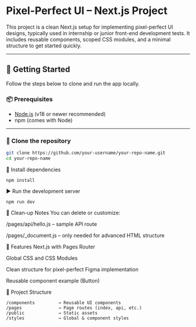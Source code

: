 # Pixel-Perfect UI – Next.js Project

This project is a clean Next.js setup for implementing pixel-perfect UI designs, typically used in internship or junior front-end development tests. It includes reusable components, scoped CSS modules, and a minimal structure to get started quickly.

---

## 🚀 Getting Started

Follow the steps below to clone and run the app locally.

### 📦 Prerequisites

- [Node.js](https://nodejs.org/) (v18 or newer recommended)
- npm (comes with Node)

---

### 📁 Clone the repository

```bash
git clone https://github.com/your-username/your-repo-name.git
cd your-repo-name
```

🔧 Install dependencies
```
npm install
```

▶️ Run the development server
```
npm run dev
```
🧹 Clean-up Notes
You can delete or customize:

/pages/api/hello.js – sample API route

/pages/_document.js – only needed for advanced HTML structure

🧠 Features
Next.js with Pages Router

Global CSS and CSS Modules

Clean structure for pixel-perfect Figma implementation

Reusable component example (Button)

📁 Project Structure
```
/components         → Reusable UI components
/pages              → Page routes (index, api, etc.)
/public             → Static assets
/styles             → Global & component styles

```
